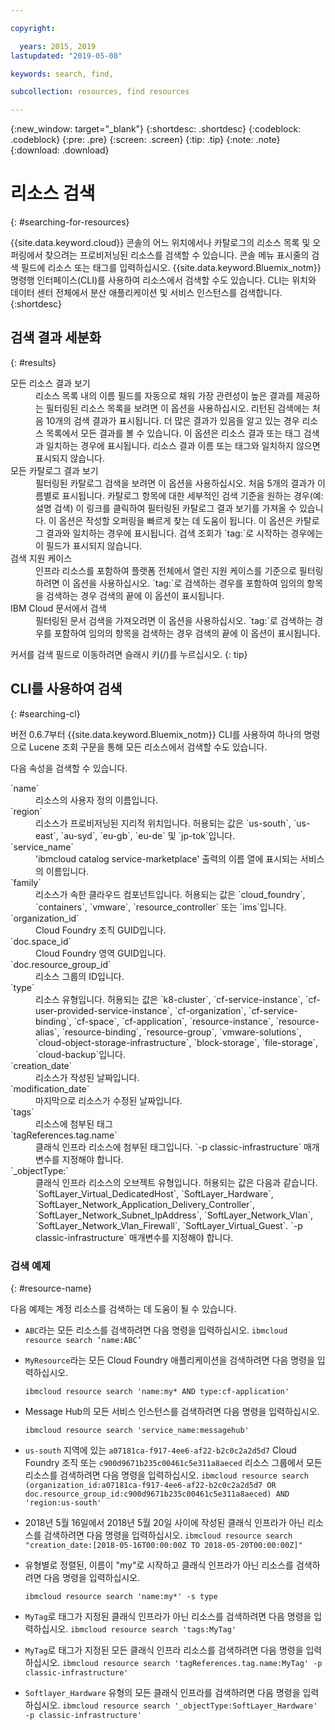```yaml
---

copyright:

  years: 2015, 2019
lastupdated: "2019-05-08"

keywords: search, find,

subcollection: resources, find resources

---
```


{:new_window: target="_blank"}
{:shortdesc: .shortdesc}
{:codeblock: .codeblock}
{:pre: .pre}
{:screen: .screen}
{:tip: .tip}
{:note: .note}
{:download: .download}


# 리소스 검색
{: #searching-for-resources}

{{site.data.keyword.cloud}} 콘솔의 어느 위치에서나 카탈로그의 리소스 목록 및 오퍼링에서 찾으려는 프로비저닝된 리소스를 검색할 수 있습니다. 콘솔 메뉴 표시줄의 검색 필드에 리소스 또는 태그를 입력하십시오. {{site.data.keyword.Bluemix_notm}} 명령행 인터페이스(CLI)를 사용하여 리소스에서 검색할 수도 있습니다. CLI는 위치와 데이터 센터 전체에서 분산 애플리케이션 및 서비스 인스턴스를 검색합니다.
{:shortdesc}

## 검색 결과 세분화
{: #results}

<dl>
<dt>모든 리소스 결과 보기</dt>
<dd>리소스 목록 내의 이름 필드를 자동으로 채워 가장 관련성이 높은 결과를 제공하는 필터링된 리소스 목록을 보려면 이 옵션을 사용하십시오. 리턴된 검색에는 처음 10개의 검색 결과가 표시됩니다. 더 많은 결과가 있음을 알고 있는 경우 리소스 목록에서 모든 결과를 볼 수 있습니다. 이 옵션은 리소스 결과 또는 태그 검색과 일치하는 경우에 표시됩니다. 리소스 결과 이름 또는 태그와 일치하지 않으면 표시되지 않습니다.</dd>
<dt>모든 카탈로그 결과 보기</dt>
<dd>필터링된 카탈로그 검색을 보려면 이 옵션을 사용하십시오. 처음 5개의 결과가 이름별로 표시됩니다. 카탈로그 항목에 대한 세부적인 검색 기준을 원하는 경우(예: 설명 검색) 이 링크를 클릭하여 필터링된 카탈로그 결과 보기를 가져올 수 있습니다. 이 옵션은 작성할 오퍼링을 빠르게 찾는 데 도움이 됩니다. 이 옵션은 카탈로그 결과와 일치하는 경우에 표시됩니다. 검색 조회가 `tag:`로 시작하는 경우에는 이 필드가 표시되지 않습니다.</dd>
<dt>검색 지원 케이스</dt>
<dd>인프라 리소스를 포함하여 플랫폼 전체에서 열린 지원 케이스를 기준으로 필터링하려면 이 옵션을 사용하십시오. `tag:`로 검색하는 경우를 포함하여 임의의 항목을 검색하는 경우 검색의 끝에 이 옵션이 표시됩니다.</dd>
<dt>IBM Cloud 문서에서 검색</dt>
<dd>필터링된 문서 검색을 가져오려면 이 옵션을 사용하십시오. `tag:`로 검색하는 경우를 포함하여 임의의 항목을 검색하는 경우 검색의 끝에 이 옵션이 표시됩니다.</dd>
</dl>

커서를 검색 필드로 이동하려면 슬래시 키(/)를 누르십시오.
{: tip}


## CLI를 사용하여 검색
{: #searching-cl}

버전 0.6.7부터 {{site.data.keyword.Bluemix_notm}} CLI를 사용하여 하나의 명령으로 Lucene 조회 구문을 통해 모든 리소스에서 검색할 수도 있습니다.


다음 속성을 검색할 수 있습니다.

<dl>
<dt>`name`</dt>
<dd> 리소스의 사용자 정의 이름입니다.</dd>
<dt>`region`</dt>
<dd>리소스가 프로비저닝된 지리적 위치입니다. 허용되는 값은 `us-south`, `us-east`, `au-syd`, `eu-gb`, `eu-de` 및 `jp-tok`입니다.</dd>
<dt>`service_name`</dt>
<dd>'ibmcloud catalog service-marketplace' 출력의 이름 열에 표시되는 서비스의 이름입니다.</dd>
<dt>`family`</dt>
<dd>리소스가 속한 클라우드 컴포넌트입니다. 허용되는 값은 `cloud_foundry`, `containers`, `vmware`, `resource_controller` 또는 `ims`입니다.</dd></dd>
<dt>`organization_id`</dt>
<dd>Cloud Foundry 조직 GUID입니다.</dd>
<dt>`doc.space_id`</dt>
<dd>Cloud Foundry 영역 GUID입니다.</dd>
<dt>`doc.resource_group_id`</dt>
<dd>리소스 그룹의 ID입니다.</dd>
<dt>`type`</dt>
<dd>리소스 유형입니다. 허용되는 값은 `k8-cluster`, `cf-service-instance`, `cf-user-provided-service-instance`, `cf-organization`, `cf-service-binding`, `cf-space`, `cf-application`, `resource-instance`, `resource-alias`, `resource-binding`, `resource-group`, `vmware-solutions`, `cloud-object-storage-infrastructure`, `block-storage`, `file-storage`, `cloud-backup`입니다.</dd>
<dt>`creation_date`</dt>
<dd>리소스가 작성된 날짜입니다.</dd>
<dt>`modification_date`</dt>
<dd> 마지막으로 리소스가 수정된 날짜입니다.</dd>
<dt>`tags`</dt>
<dd>리소스에 첨부된 태그 </dd>
<dt>`tagReferences.tag.name`</dt>
<dd>클래식 인프라 리소스에 첨부된 태그입니다. `-p classic-infrastructure` 매개변수를 지정해야 합니다. </dd>  
<dt>`_objectType:`</dt>
<dd>클래식 인프라 리소스의 오브젝트 유형입니다. 허용되는 값은 다음과 같습니다. `SoftLayer_Virtual_DedicatedHost`, `SoftLayer_Hardware`, `SoftLayer_Network_Application_Delivery_Controller`, `SoftLayer_Network_Subnet_IpAddress`, `SoftLayer_Network_Vlan`, `SoftLayer_Network_Vlan_Firewall`, `SoftLayer_Virtual_Guest`. `-p classic-infrastructure` 매개변수를 지정해야 합니다. </dd> 
</dl>

### 검색 예제
{: #resource-name}


다음 예제는 계정 리소스를 검색하는 데 도움이 될 수 있습니다.

* `ABC`라는 모든 리소스를 검색하려면 다음 명령을 입력하십시오.
    `ibmcloud resource search ‘name:ABC’`
  
* `MyResource`라는 모든 Cloud Foundry 애플리케이션을 검색하려면 다음 명령을 입력하십시오.

    `ibmcloud resource search 'name:my* AND type:cf-application'
`

* Message Hub의 모든 서비스 인스턴스를 검색하려면 다음 명령을 입력하십시오.

    `ibmcloud resource search 'service_name:messagehub'`

* `us-south` 지역에 있는 `a07181ca-f917-4ee6-af22-b2c0c2a2d5d7` Cloud Foundry 조직 또는 `c900d9671b235c00461c5e311a8aeced` 리소스 그룹에서 모든 리소스를 검색하려면 다음 명령을 입력하십시오.
    `ibmcloud resource search (organization_id:a07181ca-f917-4ee6-af22-b2c0c2a2d5d7 OR doc.resource_group_id:c900d9671b235c00461c5e311a8aeced) AND 'region:us-south'`
    

* 2018년 5월 16일에서 2018년 5월 20일 사이에 작성된 클래식 인프라가 아닌 리소스를 검색하려면 다음 명령을 입력하십시오.
    `ibmcloud resource search "creation_date:[2018-05-16T00:00:00Z TO 2018-05-20T00:00:00Z]"`
    
* 유형별로 정렬된, 이름이 "my"로 시작하고 클래식 인프라가 아닌 리소스를 검색하려면 다음 명령을 입력하십시오.

    `ibmcloud resource search 'name:my*' -s type`
    
* `MyTag`로 태그가 지정된 클래식 인프라가 아닌 리소스를 검색하려면 다음 명령을 입력하십시오.
    `ibmcloud resource search 'tags:MyTag'`
    
* `MyTag`로 태그가 지정된 모든 클래식 인프라 리소스를 검색하려면 다음 명령을 입력하십시오.
    `ibmcloud resource search 'tagReferences.tag.name:MyTag' -p classic-infrastructure'`
    
* `Softlayer_Hardware` 유형의 모든 클래식 인프라를 검색하려면 다음 명령을 입력하십시오.
    `ibmcloud resource search '_objectType:SoftLayer_Hardware' -p classic-infrastructure'`
  

